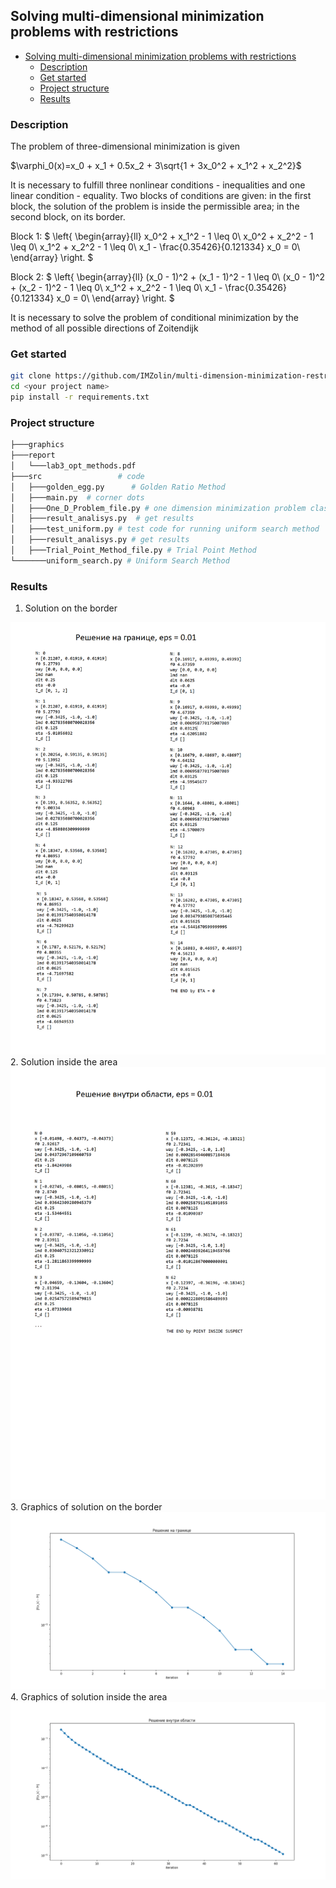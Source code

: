 ## Solving multi-dimensional minimization problems with restrictions
- [Solving multi-dimensional minimization problems with restrictions](#solving-multi-dimensional-minimization-problems-with-restrictions)
  - [Description](#description)
  - [Get started](#get-started)
  - [Project structure](#project-structure)
  - [Results](#results)


### Description
The problem of three-dimensional minimization is given

$\varphi_0(x)=x_0 + x_1 + 0.5x_2 + 3\sqrt{1 + 3x_0^2 + x_1^2 + x_2^2}$

It is necessary to fulfill three nonlinear conditions - inequalities and one linear condition - equality. Two blocks of conditions are given: in the first block, the solution of the problem is inside the permissible area; in the second block, on its border. 

Block 1:
$
\left\{
\begin{array}{ll}
x_0^2 + x_1^2 - 1 \leq 0\\
x_0^2 + x_2^2 - 1 \leq 0\\
x_1^2 + x_2^2 - 1 \leq 0\\
x_1 - \frac{0.35426}{0.121334} x_0 = 0\\
\end{array}
\right.
$

Block 2:
$
\left\{
\begin{array}{ll}
(x_0 - 1)^2 + (x_1 - 1)^2 - 1 \leq 0\\
(x_0 - 1)^2 + (x_2 - 1)^2 - 1 \leq 0\\
x_1^2 + x_2^2 - 1 \leq 0\\
x_1 - \frac{0.35426}{0.121334} x_0 = 0\\
\end{array}
\right.
$

It is necessary to solve the problem of conditional minimization by the method of all possible directions of Zoitendijk

### Get started
```bash
git clone https://github.com/IMZolin/multi-dimension-minimization-restrictions <your project name>
cd <your project name>
pip install -r requirements.txt
```

### Project structure
```bash
├───graphics            
├───report
│   └───lab3_opt_methods.pdf 
├───src                 # code
│   ├───golden_egg.py      # Golden Ratio Method
│   ├───main.py  # corner dots 
│   ├───One_D_Problem_file.py # one dimension minimization problem class
│   ├───result_analisys.py  # get results
│   ├───test_uniform.py # test code for running uniform search method
│   ├───result_analisys.py # get results
│   ├───Trial_Point_Method_file.py # Trial Point Method
└───────uniform_search.py # Uniform Search Method
```

### Results

1. Solution on the border
<img src="images/b1.png" alt="golden ratio method">
2. Solution inside the area
<img src="images/b2.png" alt="trial point method">
3. Graphics of solution on the border
<img src="images/g1.png" alt="uniform search method">
4. Graphics of solution inside the area
<img src="images/g2.png" alt="comparison of methods">
